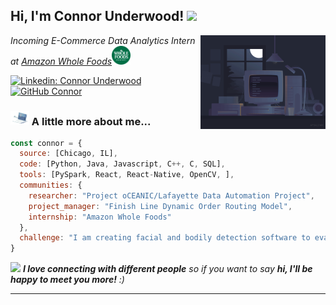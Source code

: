 <h2> Hi, I'm Connor Underwood! <img src="https://media.giphy.com/media/mGcNjsfWAjY5AEZNw6/giphy.gif" width="50"></h2>
<img align='right' src="./gifs/lightshutter.gif" width="200">
<p><em>Incoming E-Commerce Data Analytics Intern at <a href="https://www.wholefoodsmarket.com/">Amazon Whole Foods</a><img src="./images/wholefoods.png" width="30"></br>


</em></p>

[![Linkedin: Connor Underwood](https://img.shields.io/badge/-thaianebraga-blue?style=flat-square&logo=Linkedin&logoColor=white&link=https://www.linkedin.com/in/thaianebraga/)](https://www.linkedin.com/in/connorunderwood2004)
[![GitHub Connor](https://img.shields.io/github/followers/thaiane?label=follow&style=social)](https://github.com/Thaiane)


### <img src="./gifs/laptopscroll.gif" width="30"> A little more about me...  

```javascript
const connor = {
  source: [Chicago, IL],
  code: [Python, Java, Javascript, C++, C, SQL],
  tools: [PySpark, React, React-Native, OpenCV, ],
  communities: {
    researcher: "Project oCEANIC/Lafayette Data Automation Project",
    project_manager: "Finish Line Dynamic Order Routing Model",
    internship: "Amazon Whole Foods"
  },
  challenge: "I am creating facial and bodily detection software to evaluate the form of gym exercises"
}
```

<img src="https://media.giphy.com/media/LnQjpWaON8nhr21vNW/giphy.gif" width="60"> <em><b>I love connecting with different people</b> so if you want to say <b>hi, I'll be happy to meet you more!</b> :)</em>

---
